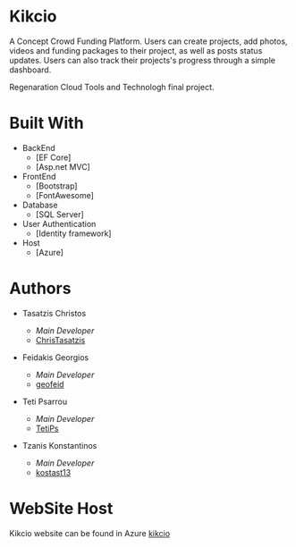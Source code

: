 # Kikcio
A Concept Crowd Funding Platform. Users can create projects, add photos, videos and funding packages to their project, as well as posts status updates. 
Users can also track their projects's progress through a simple dashboard.

Regenaration Cloud Tools and Technologh final project.


# Built With
- BackEnd
    - [EF Core] 
    - [Asp.net MVC]
- FrontEnd
    - [Bootstrap]
    - [FontAwesome]
- Database
    - [SQL Server]
- User Authentication
    - [Identity framework]
- Host
    - [Azure]

# Authors
- Tasatzis Christos
  - *Main Developer* 
  - [ChrisTasatzis](https://github.com/ChrisTasatzis)
  
- Feidakis Georgios
  - *Main Developer* 
  - [geofeid](https://github.com/geofeid)
  
- Teti Psarrou
  - *Main Developer* 
  - [TetiPs](https://github.com/TetiPs)
  
- Tzanis Konstantinos
  - *Main Developer* 
  - [kostast13](https://github.com/kostast13)

# WebSite Host
Kikcio website can be found in Azure [kikcio](https://crowdfundingmvc20211209125608.azurewebsites.net)
